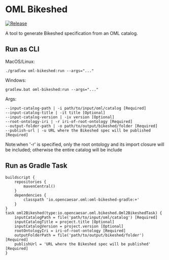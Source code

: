 # OML Bikeshed

[![Release](https://img.shields.io/github/v/tag/opencaesar/oml-tools?label=release)](https://github.com/opencaesar/oml-tools/releases/latest)

A tool to generate Bikeshed specification from an OML catalog.

## Run as CLI

MacOS/Linux:
```
./gradlew oml-bikeshed:run --args="..."
```
Windows:
```
gradlew.bat oml-bikeshed:run --args="..."
```
Args:
```
--input-catalog-path | -i path/to/input/oml/catalog [Required]
--input-catalog-title | -it title [Optional]
--input-catalog-version | -iv version [Optional]
--root-ontology-iri | -r iri-of-root-ontology [Required]
--output-folder-path | -o path/to/output/bikeshed/folder [Required]
--publish-url | -u URL where the Bikeshed spec will be published [Required]
```

Note:when '-r' is specified, only the root ontology and its import closure will be included; otherwise the entire catalog will be include

## Run as Gradle Task
```
buildscript {
	repositories {
  		mavenCentral()
	}
	dependencies {
		classpath 'io.opencaesar.oml:oml-bikeshed-gradle:+'
	}
}
task oml2Bikeshed(type:io.opencaesar.oml.bikeshed.Oml2BikeshedTask) {
	inputCatalogPath = file('path/to/input/oml/catalog') [Required]
	inputCatalogTitle = project.title [Optional]
	inputCatalogVersion = project.version [Optional]
	rootOntologyIri = iri-of-root-ontology [Required]
	outputFolderPath = file('path/to/output/bikeshed/folder') [Required]
	publishUrl = 'URL where the Bikeshed spec will be published' [Required]
}               
```
